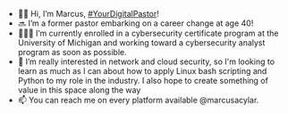 - 👋🏾 Hi, I’m Marcus, <a href="http://yourdigitalpastor.co">#YourDigitalPastor</a>!
- 🔜 I’m a former pastor embarking on a career change at age 40!
- 👨🏾‍💻 I’m currently enrolled in a cybersecurity certificate program at the University of Michigan and working toward a cybersecurity analyst program as soon as possible.
- 🧠 I’m really interested in network and cloud security, so I'm looking to learn as much as I can about how to apply Linux bash scripting and Python to my role in the industry. I also hope to create something of value in this space along the way
- 📫 You can reach me on every platform available @marcusacylar.

<!---
marcusacylar/marcusacylar is a ✨ special ✨ repository because its `README.md` (this file) appears on your GitHub profile.
You can click the Preview link to take a look at your changes.
--->
